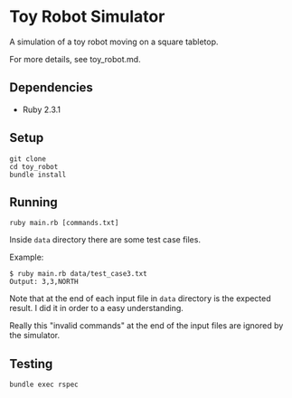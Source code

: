 # Toy Robot Simulator
A simulation of a toy robot moving on a square tabletop.

For more details, see toy_robot.md.

## Dependencies
* Ruby 2.3.1

## Setup
```
git clone
cd toy_robot
bundle install
```

## Running
`ruby main.rb [commands.txt]`

Inside `data` directory there are some test case files.

Example:
```
$ ruby main.rb data/test_case3.txt
Output: 3,3,NORTH
```
Note that at the end of each input file in `data` directory is the expected result. I did it in order to a easy understanding.

Really this "invalid commands" at the end of the input files are ignored by the simulator.

## Testing
`bundle exec rspec`
